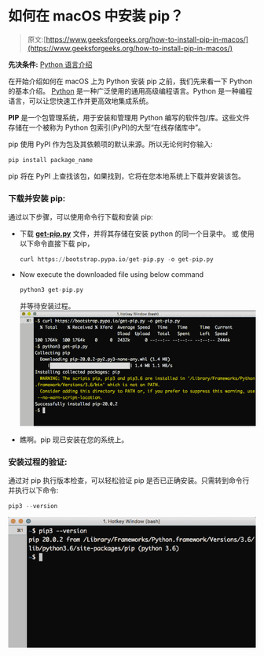 # 如何在 macOS 中安装 pip？

> 原文:[https://www.geeksforgeeks.org/how-to-install-pip-in-macos/](https://www.geeksforgeeks.org/how-to-install-pip-in-macos/)

**先决条件:** [Python 语言介绍](https://www.geeksforgeeks.org/python-language-introduction/)

在开始介绍如何在 macOS 上为 Python 安装 pip 之前，我们先来看一下 Python 的基本介绍。 [Python](https://www.geeksforgeeks.org/python-programming-language/) 是一种广泛使用的通用高级编程语言。Python 是一种编程语言，可以让您快速工作并更高效地集成系统。

**PIP** 是一个包管理系统，用于安装和管理用 Python 编写的软件包/库。这些文件存储在一个被称为 Python 包索引(PyPI)的大型“在线存储库中”。

pip 使用 PyPI 作为包及其依赖项的默认来源。所以无论何时你输入:

```py
pip install package_name
```

pip 将在 PyPI 上查找该包，如果找到，它将在您本地系统上下载并安装该包。

### 下载并安装 pip:

通过以下步骤，可以使用命令行下载和安装 pip:

*   下载 [**get-pip.py**](https://bootstrap.pypa.io/get-pip.py) 文件，并将其存储在安装 python 的同一个目录中。
    或
    使用以下命令直接下载 pip，

    ```py
    curl https://bootstrap.pypa.io/get-pip.py -o get-pip.py

    ```

*   Now execute the downloaded file using below command

    ```py
    python3 get-pip.py
    ```

    并等待安装过程。
    ![verify-install-macos-pip](img/5b891023382c1d74e3f8619d3dc7cdde.png)

*   瞧啊。pip 现已安装在您的系统上。

### 安装过程的验证:

通过对 pip 执行版本检查，可以轻松验证 pip 是否已正确安装。只需转到命令行并执行以下命令:

```py
pip3 --version
```

![install-pip-macOS](img/cbc96501e6f525fc6ba1c55aab540f02.png)